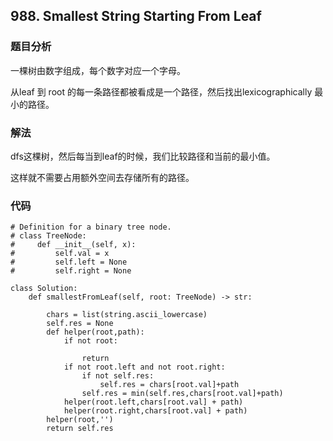 ## 988. Smallest String Starting From Leaf

### 题目分析
一棵树由数字组成，每个数字对应一个字母。

从leaf 到 root 的每一条路径都被看成是一个路径，然后找出lexicographically 最小的路径。

### 解法
dfs这棵树，然后每当到leaf的时候，我们比较路径和当前的最小值。

这样就不需要占用额外空间去存储所有的路径。

### 代码
```
# Definition for a binary tree node.
# class TreeNode:
#     def __init__(self, x):
#         self.val = x
#         self.left = None
#         self.right = None

class Solution:
    def smallestFromLeaf(self, root: TreeNode) -> str:
        
        chars = list(string.ascii_lowercase)
        self.res = None
        def helper(root,path):
            if not root:

                return
            if not root.left and not root.right:
                if not self.res:
                    self.res = chars[root.val]+path
                self.res = min(self.res,chars[root.val]+path)
            helper(root.left,chars[root.val] + path)
            helper(root.right,chars[root.val] + path)
        helper(root,'')
        return self.res
```



